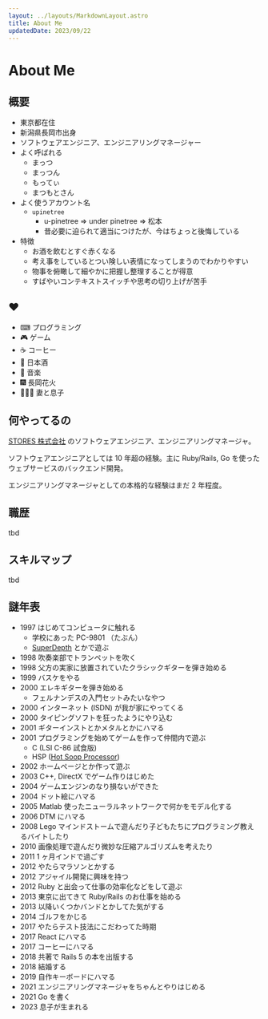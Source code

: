 ```yaml
---
layout: ../layouts/MarkdownLayout.astro
title: About Me
updatedDate: 2023/09/22
---
```


# About Me

## 概要

- 東京都在住
- 新潟県長岡市出身
- ソフトウェアエンジニア、エンジニアリングマネージャー
- よく呼ばれる
  - まっつ
  - まっつん
  - もってぃ
  - まつもとさん
- よく使うアカウント名
  - `upinetree`
    - u-pinetree => under pinetree => 松本
    - 昔必要に迫られて適当につけたが、今はちょっと後悔している
- 特徴
  - お酒を飲むとすぐ赤くなる
  - 考え事をしているとつい険しい表情になってしまうのでわかりやすい
  - 物事を俯瞰して細やかに把握し整理することが得意
  - すばやいコンテキストスイッチや思考の切り上げが苦手

## ❤️

- ⌨ プログラミング
- 🎮 ゲーム
- ☕ コーヒー
- 🍶 日本酒
- 🎸 音楽
- 🎆 長岡花火
- 👨‍👩‍👦 妻と息子

## 何やってるの

[STORES 株式会社](https://www.st.inc/) のソフトウェアエンジニア、エンジニアリングマネージャ。

ソフトウェアエンジニアとしては 10 年超の経験。主に Ruby/Rails, Go を使ったウェブサービスのバックエンド開発。

エンジニアリングマネージャとしての本格的な経験はまだ 2 年程度。

## 職歴

tbd

## スキルマップ

tbd

## 謎年表

- 1997 はじめてコンピュータに触れる
  - 学校にあった PC-9801 （たぶん）
  - [SuperDepth](http://bio100.jp/game_review/game01.html) とかで遊ぶ
- 1998 吹奏楽部でトランペットを吹く
- 1998 父方の実家に放置されていたクラシックギターを弾き始める
- 1999 バスケをやる
- 2000 エレキギターを弾き始める
  - フェルナンデスの入門セットみたいなやつ
- 2000 インターネット (ISDN) が我が家にやってくる
- 2000 タイピングソフトを狂ったようにやり込む
- 2001 ギターインストとかメタルとかにハマる
- 2001 プログラミングを始めてゲームを作って仲間内で遊ぶ
  - C (LSI C-86 試食版)
  - HSP ([Hot Soop Processor](https://hsp.tv/))
- 2002 ホームページとか作って遊ぶ
- 2003 C++, DirectX でゲーム作りはじめた
- 2004 ゲームエンジンのなり損ないができた
- 2004 ドット絵にハマる
- 2005 Matlab 使ったニューラルネットワークで何かをモデル化する
- 2006 DTM にハマる
- 2008 Lego マインドストームで遊んだり子どもたちにプログラミング教えるバイトしたり
- 2010 画像処理で遊んだり微妙な圧縮アルゴリズムを考えたり
- 2011 1 ヶ月インドで過ごす
- 2012 やたらマラソンとかする
- 2012 アジャイル開発に興味を持つ
- 2012 Ruby と出会って仕事の効率化などをして遊ぶ
- 2013 東京に出てきて Ruby/Rails のお仕事を始める
- 2013 以降いくつかバンドとかしてた気がする
- 2014 ゴルフをかじる
- 2017 やたらテスト技法にこだわってた時期
- 2017 React にハマる
- 2017 コーヒーにハマる
- 2018 共著で Rails 5 の本を出版する
- 2018 結婚する
- 2019 自作キーボードにハマる
- 2021 エンジニアリングマネージャをちゃんとやりはじめる
- 2021 Go を書く
- 2023 息子が生まれる

